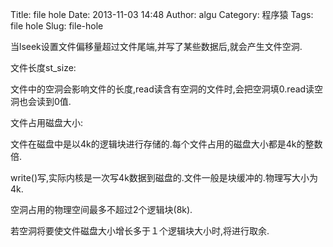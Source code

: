 Title: file hole
Date: 2013-11-03 14:48
Author: algu
Category: 程序猿
Tags: file hole
Slug: file-hole

当lseek设置文件偏移量超过文件尾端,并写了某些数据后,就会产生文件空洞.

文件长度st\_size:

文件中的空洞会影响文件的长度,read读含有空洞的文件时,会把空洞填0.read读空洞也会读到0值.

文件占用磁盘大小:

文件在磁盘中是以4k的逻辑块进行存储的.每个文件占用的磁盘大小都是4k的整数倍.

write()写,实际内核是一次写4k数据到磁盘的.文件一般是块缓冲的.物理写大小为4k.

空洞占用的物理空间最多不超过2个逻辑块(8k).

若空洞将要使文件磁盘大小增长多于１个逻辑块大小时,将进行取余.
